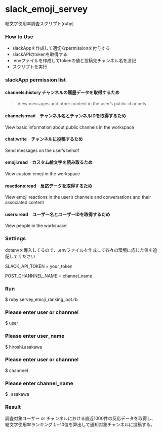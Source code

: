 # slack_emoji_servey
絵文字使用率調査スクリプト(ruby)

### How to Use
- slackAppを作成して適切なpermissionを付与する
- slackAPIのtokenを取得する
- .envファイルを作成してtokenの値と投稿先チャンネル名を追記
- スクリプトを実行

### slackApp permission list
#### channels:history チャンネルの履歴データを取得するため
> View messages and other content in the user’s public channels

#### channels:read　チャンネル名とチャンネルIDを取得するため
View basic information about public channels in the workspace

#### chat:write　チャンネルに投稿するため
Send messages on the user’s behalf

#### emoji:read　カスタム絵文字を読み取るため
View custom emoji in the workspace

#### reactions:read　反応データを取得するため
View emoji reactions in the user’s channels and conversations and their associated content

#### users:read　ユーザー名とユーザーIDを取得するため
View people in the workspace

### Settings
dotenvを導入してるので、.envファイルを作成して各々の環境に応じた値を追記してください

SLACK_API_TOKEN = your_token

POST_CHANNNEL_NAME = channel_name

### Run
$ ruby servey_emoji_ranking_bot.rb

### Please enter user or channnel
$ user

### Please enter user_name
$ hiroshi.asakawa

### Please enter user or channnel
$ channnel

### Please enter channel_name
$ _asakawa

### Result
調査対象ユーザー or チャンネルにおける直近1000件の反応データを取得し、
絵文字使用率ランキング１~10位を算出して通知対象チャンネルに投稿する。



